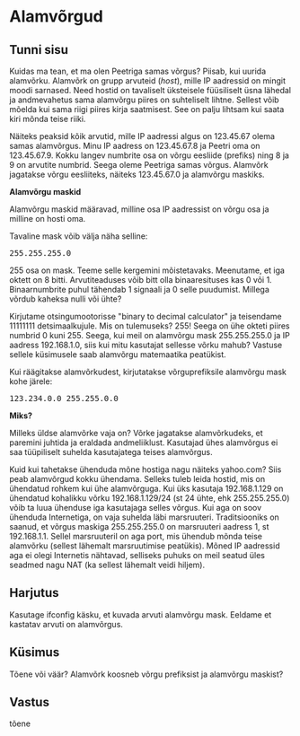 # Alamvõrgud

## Tunni sisu

Kuidas ma tean, et ma olen Peetriga samas võrgus? Piisab, kui uurida alamvõrku. Alamvõrk on grupp arvuteid (*host*), mille IP aadressid on mingit moodi sarnased. Need hostid on tavaliselt üksteisele füüsiliselt üsna lähedal ja andmevahetus sama alamvõrgu piires on suhteliselt lihtne. Sellest võib mõelda kui sama riigi piires kirja saatmisest. See on palju lihtsam kui saata kiri mõnda teise riiki.

Näiteks peaksid kõik arvutid, mille IP aadressi algus on 123.45.67 olema samas alamvõrgus. Minu IP aadress on 123.45.67.8 ja Peetri oma on 123.45.67.9. Kokku langev numbrite osa on võrgu eesliide (prefiks) ning 8 ja 9 on arvutite numbrid. Seega oleme Peetriga samas võrgus. Alamvõrk jagatakse võrgu eesliiteks, näiteks 123.45.67.0 ja alamvõrgu maskiks.

<b>Alamvõrgu maskid</b>

Alamvõrgu maskid määravad, milline osa IP aadressist on võrgu osa ja milline on hosti oma.

Tavaline mask võib välja näha selline:

<pre>255.255.255.0</pre>

255 osa on mask. Teeme selle kergemini mõistetavaks. Meenutame, et iga oktett on 8 bitti. Arvutiteaduses võib bitt olla binaaresituses kas 0 või 1. Binaarnumbrite puhul tähendab 1 signaali ja 0 selle puudumist. Millega võrdub kaheksa nulli või ühte?

Kirjutame otsingumootorisse "binary to decimal calculator" ja teisendame 11111111 detsimaalkujule. Mis on tulemuseks? 255! Seega on ühe okteti piires numbrid 0 kuni 255. Seega, kui meil on alamvõrgu mask 255.255.255.0 ja IP aadress 192.168.1.0, siis kui mitu kasutajat sellesse võrku mahub? Vastuse sellele küsimusele saab alamvõrgu matemaatika peatükist.

Kui räägitakse alamvõrkudest, kirjutatakse võrguprefiksile alamvõrgu mask kohe järele:

<pre>123.234.0.0 255.255.0.0</pre>

<b>Miks?</b>

Milleks üldse alamvõrke vaja on? Võrke jagatakse alamvõrkudeks, et paremini juhtida ja eraldada andmeliiklust. Kasutajad ühes alamvõrgus ei saa tüüpiliselt suhelda kasutajatega teises alamvõrgus.

Kuid kui tahetakse ühenduda mõne hostiga nagu näiteks yahoo.com? Siis peab alamvõrgud kokku ühendama. Selleks tuleb leida hostid, mis on ühendatud rohkem kui ühe alamvõrguga. Kui üks kasutaja 192.168.1.129 on ühendatud kohalikku võrku 192.168.1.129/24 (st 24 ühte, ehk 255.255.255.0) võib ta luua ühenduse iga kasutajaga selles võrgus. Kui aga on soov ühenduda Internetiga, on vaja suhelda läbi marsruuteri. Traditsiooniks on saanud, et võrgus maskiga 255.255.255.0 on marsruuteri aadress 1, st 192.168.1.1. Sellel marsruuteril on aga port, mis ühendub mõnda teise alamvõrku (sellest lähemalt marsruutimise peatükis). Mõned IP aadressid aga ei olegi Internetis nähtavad, selliseks puhuks on meil seatud üles seadmed nagu NAT (ka sellest lähemalt veidi hiljem).

## Harjutus

Kasutage ifconfig käsku, et kuvada arvuti alamvõrgu mask. Eeldame et kastatav arvuti on alamvõrgus.

## Küsimus

Tõene või väär? Alamvõrk koosneb võrgu prefiksist ja alamvõrgu maskist?

## Vastus

tõene

